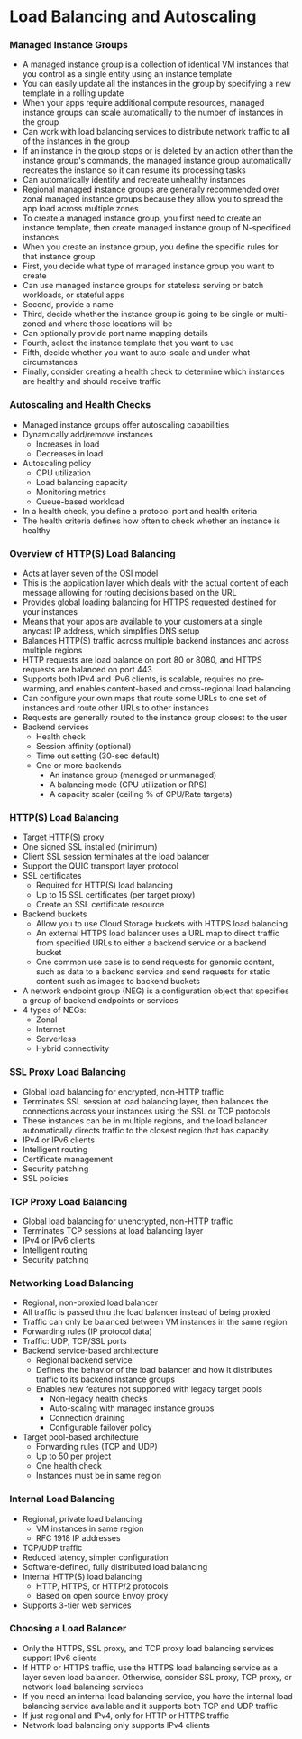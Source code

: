 # Load Balancing and Autoscaling

### Managed Instance Groups
* A managed instance group is a collection of identical VM instances that you control as a single entity using an instance template
* You can easily update all the instances in the group by specifying a new template in a rolling update
* When your apps require additional compute resources, managed instance groups can scale automatically to the number of instances in the group
* Can work with load balancing services to distribute network traffic to all of the instances in the group
* If an instance in the group stops or is deleted by an action other than the instance group's commands, the managed instance group automatically recreates the instance so it can resume its processing tasks
* Can automatically identify and recreate unhealthy instances
* Regional managed instance groups are generally recommended over zonal managed instance groups because they allow you to spread the app load across multiple zones
* To create a managed instance group, you first need to create an instance template, then create managed instance group of N-specificed instances
* When you create an instance group, you define the specific rules for that instance group
* First, you decide what type of managed instance group you want to create
* Can use managed instance groups for stateless serving or batch workloads, or stateful apps
* Second, provide a name
* Third, decide whether the instance group is going to be single or multi-zoned and where those locations will be
* Can optionally provide port name mapping details
* Fourth, select the instance template that you want to use
* Fifth, decide whether you want to auto-scale and under what circumstances
* Finally, consider creating a health check to determine which instances are healthy and should receive traffic

### Autoscaling and Health Checks
* Managed instance groups offer autoscaling capabilities
* Dynamically add/remove instances
    * Increases in load
    * Decreases in load
* Autoscaling policy
    * CPU utilization
    * Load balancing capacity
    * Monitoring metrics
    * Queue-based workload
* In a health check, you define a protocol port and health criteria
* The health criteria defines how often to check whether an instance is healthy

### Overview of HTTP(S) Load Balancing
* Acts at layer seven of the OSI model
* This is the application layer which deals with the actual content of each message allowing for routing decisions based on the URL
* Provides global loading balancing for HTTPS requested destined for your instances
* Means that your apps are available to your customers at a single anycast IP address, which simplifies DNS setup
* Balances HTTP(S) traffic across multiple backend instances and across multiple regions
* HTTP requests are load balance on port 80 or 8080, and HTTPS requests are balanced on port 443
* Supports both IPv4 and IPv6 clients, is scalable, requires no pre-warming, and enables content-based and cross-regional load balancing
* Can configure your own maps that route some URLs to one set of instances and route other URLs to other instances
* Requests are generally routed to the instance group closest to the user
* Backend services
    * Health check
    * Session affinity (optional)
    * Time out setting (30-sec default)
    * One or more backends
        * An instance group (managed or unmanaged)
        * A balancing mode (CPU utilization or RPS)
        * A capacity scaler (ceiling % of CPU/Rate targets)

### HTTP(S) Load Balancing
* Target HTTP(S) proxy
* One signed SSL installed (minimum)
* Client SSL session terminates at the load balancer
* Support the QUIC transport layer protocol
* SSL certificates
    * Required for HTTP(S) load balancing
    * Up to 15 SSL certificates (per target proxy)
    * Create an SSL certificate resource
* Backend buckets
    * Allow you to use Cloud Storage buckets with HTTPS load balancing
    * An external HTTPS load balancer uses a URL map to direct traffic from specified URLs to either a backend service or a backend bucket
    * One common use case is to send requests for genomic content, such as data to a backend service and send requests for static content such as images to backend buckets
* A network endpoint group (NEG) is a configuration object that specifies a group of backend endpoints or services
* 4 types of NEGs:
    * Zonal
    * Internet
    * Serverless
    * Hybrid connectivity

### SSL Proxy Load Balancing
* Global load balancing for encrypted, non-HTTP traffic
* Terminates SSL session at load balancing layer, then balances the connections across your instances using the SSL or TCP protocols
* These instances can be in multiple regions, and the load balancer automatically directs traffic to the closest region that has capacity
* IPv4 or IPv6 clients
* Intelligent routing
* Certificate management
* Security patching
* SSL policies

### TCP Proxy Load Balancing
* Global load balancing for unencrypted, non-HTTP traffic
* Terminates TCP sessions at load balancing layer
* IPv4 or IPv6 clients
* Intelligent routing
* Security patching

### Networking Load Balancing
* Regional, non-proxied load balancer
* All traffic is passed thru the load balancer instead of being proxied
* Traffic can only be balanced between VM instances in the same region
* Forwarding rules (IP protocol data)
* Traffic: UDP, TCP/SSL ports
* Backend service-based architecture
    * Regional backend service
    * Defines the behavior of the load balancer and how it distributes traffic to its backend instance groups
    * Enables new features not supported with legacy target pools
        * Non-legacy health checks
        * Auto-scaling with managed instance groups
        * Connection draining
        * Configurable failover policy
* Target pool-based architecture
    * Forwarding rules (TCP and UDP)
    * Up to 50 per project
    * One health check
    * Instances must be in same region

### Internal Load Balancing
* Regional, private load balancing
    * VM instances in same region
    * RFC 1918 IP addresses
* TCP/UDP traffic
* Reduced latency, simpler configuration
* Software-defined, fully distributed load balancing
* Internal HTTP(S) load balancing
    * HTTP, HTTPS, or HTTP/2 protocols
    * Based on open source Envoy proxy
* Supports 3-tier web services

### Choosing a Load Balancer
* Only the HTTPS, SSL proxy, and TCP proxy load balancing services support IPv6 clients
* If HTTP or HTTPS traffic, use the HTTPS load balancing service as a layer seven load balancer. Otherwise, consider SSL proxy, TCP proxy, or network load balancing services
* If you need an internal load balancing service, you have the internal load balancing service available and it supports both TCP and UDP traffic
* If just regional and IPv4, only for HTTP or HTTPS traffic
* Network load balancing only supports IPv4 clients

        